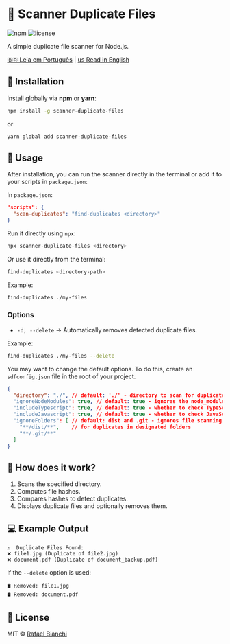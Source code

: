 # 📁 Scanner Duplicate Files

![npm](https://img.shields.io/npm/v/scanner-duplicate-files?color=blue&label=npm) ![license](https://img.shields.io/npm/l/scanner-duplicate-files)

A simple duplicate file scanner for Node.js.

[🇧🇷 Leia em Português](README-pt.md) | [us Read in English](README.md)

## 🚀 Installation

Install globally via **npm** or **yarn**:

```sh
npm install -g scanner-duplicate-files
```

or

```sh
yarn global add scanner-duplicate-files
```

## 📌 Usage

After installation, you can run the scanner directly in the terminal or add it to your scripts in `package.json`:

In `package.json`:
```json
"scripts": {
  "scan-duplicates": "find-duplicates <directory>"
}
```

Run it directly using `npx`:

```sh
npx scanner-duplicate-files <directory>
```

Or use it directly from the terminal:

```sh
find-duplicates <directory-path>
```

Example:

```sh
find-duplicates ./my-files
```

### Options

- `-d, --delete` → Automatically removes detected duplicate files.

Example:

```sh
find-duplicates ./my-files --delete
```

You may want to change the default options. To do this, create an `sdfconfig.json` file in the root of your project.

```json
{
  "directory": "./", // default: './' - directory to scan for duplicate files
  "ignoreNodeModules": true, // default: true - ignores the node_modules folder
  "includeTypescript": true, // default: true - whether to check TypeScript files
  "includeJavascript": true, // default: true - whether to check JavaScript files
  "ignoreFolders": [ // default: dist and .git - ignores file scanning
    "**/dist/**",    // for duplicates in designated folders
    "**/.git/**"
  ]
}
```

## 🔧 How does it work?

1. Scans the specified directory.
2. Computes file hashes.
3. Compares hashes to detect duplicates.
4. Displays duplicate files and optionally removes them.

## 💻 Example Output

```
⚠️  Duplicate Files Found:
❌ file1.jpg (Duplicate of file2.jpg)
❌ document.pdf (Duplicate of document_backup.pdf)
```

If the `--delete` option is used:

```
🛢️ Removed: file1.jpg
🛢️ Removed: document.pdf
```

## 🐜 License

MIT © [Rafael Bianchi](https://github.com/BianchiBill)

